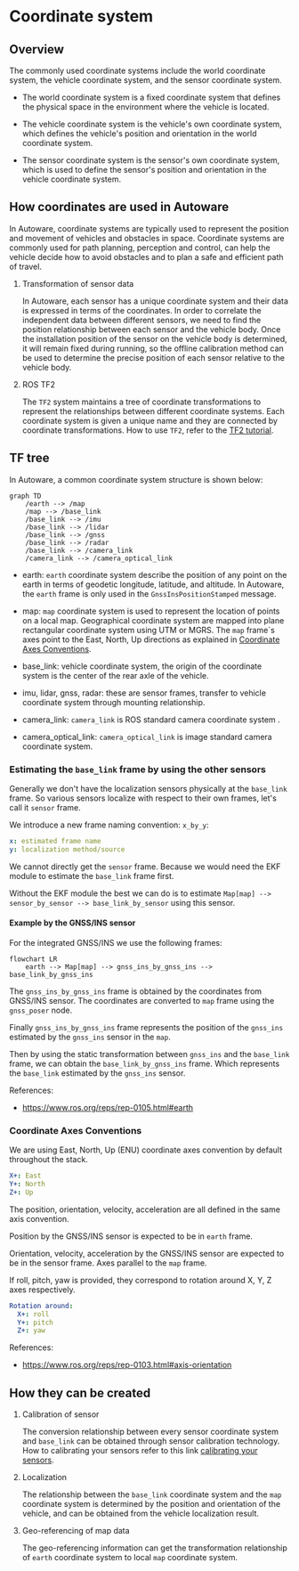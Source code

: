 # Coordinate system

## Overview

The commonly used coordinate systems include the world coordinate system, the vehicle coordinate system, and the sensor coordinate system.

- The world coordinate system is a fixed coordinate system that defines the physical space in the environment where the vehicle is located.

- The vehicle coordinate system is the vehicle's own coordinate system, which defines the vehicle's position and orientation in the world coordinate system.

- The sensor coordinate system is the sensor's own coordinate system, which is used to define the sensor's position and orientation in the vehicle coordinate system.

## How coordinates are used in Autoware

In Autoware, coordinate systems are typically used to represent the position and movement of vehicles and obstacles in space. Coordinate systems are commonly used for path planning, perception and control, can help the vehicle decide how to avoid obstacles and to plan a safe and efficient path of travel.

1. Transformation of sensor data

   In Autoware, each sensor has a unique coordinate system and their data is expressed in terms of the coordinates. In order to correlate the independent data between different sensors, we need to find the position relationship between each sensor and the vehicle body. Once the installation position of the sensor on the vehicle body is determined, it will remain fixed during running, so the offline calibration method can be used to determine the precise position of each sensor relative to the vehicle body.

2. ROS TF2

   The `TF2` system maintains a tree of coordinate transformations to represent the relationships between different coordinate systems. Each coordinate system is given a unique name and they are connected by coordinate transformations. How to use `TF2`, refer to the [TF2 tutorial](http://docs.ros.org/en/galactic/Concepts/About-Tf2.html).

## TF tree

In Autoware, a common coordinate system structure is shown below:

```mermaid
graph TD
    /earth --> /map
    /map --> /base_link
    /base_link --> /imu
    /base_link --> /lidar
    /base_link --> /gnss
    /base_link --> /radar
    /base_link --> /camera_link
    /camera_link --> /camera_optical_link
```

- earth: `earth` coordinate system describe the position of any point on the earth in terms of geodetic longitude, latitude, and altitude. In Autoware, the `earth` frame is only used in the `GnssInsPositionStamped` message.

- map: `map` coordinate system is used to represent the location of points on a local map. Geographical coordinate system are mapped into plane rectangular coordinate system using UTM or MGRS. The `map` frame`s axes point to the East, North, Up directions as explained in [Coordinate Axes Conventions](#coordinate-axes-conventions).

- base_link: vehicle coordinate system, the origin of the coordinate system is the center of the rear axle of the vehicle.

- imu, lidar, gnss, radar: these are sensor frames, transfer to vehicle coordinate system through mounting relationship.

- camera_link: `camera_link` is ROS standard camera coordinate system .

- camera_optical_link: `camera_optical_link` is image standard camera coordinate system.

### Estimating the `base_link` frame by using the other sensors

Generally we don't have the localization sensors physically at the `base_link` frame. So various sensors localize with respect to their own frames, let's call it `sensor` frame.

We introduce a new frame naming convention: `x_by_y`:

```yaml
x: estimated frame name
y: localization method/source
```

We cannot directly get the `sensor` frame. Because we would need the EKF module to estimate the `base_link` frame first.

Without the EKF module the best we can do is to estimate `Map[map] --> sensor_by_sensor --> base_link_by_sensor` using this sensor.

#### Example by the GNSS/INS sensor

For the integrated GNSS/INS we use the following frames:

```mermaid
flowchart LR
    earth --> Map[map] --> gnss_ins_by_gnss_ins --> base_link_by_gnss_ins
```

The `gnss_ins_by_gnss_ins` frame is obtained by the coordinates from GNSS/INS sensor. The coordinates are converted to `map` frame using the `gnss_poser` node.

Finally `gnss_ins_by_gnss_ins` frame represents the position of the `gnss_ins` estimated by the `gnss_ins` sensor in the `map`.

Then by using the static transformation between `gnss_ins` and the `base_link` frame, we can obtain the `base_link_by_gnss_ins` frame. Which represents the `base_link` estimated by the `gnss_ins` sensor.

References:

- <https://www.ros.org/reps/rep-0105.html#earth>

### Coordinate Axes Conventions

We are using East, North, Up (ENU) coordinate axes convention by default throughout the stack.

```yaml
X+: East
Y+: North
Z+: Up
```

The position, orientation, velocity, acceleration are all defined in the same axis convention.

Position by the GNSS/INS sensor is expected to be in `earth` frame.

Orientation, velocity, acceleration by the GNSS/INS sensor are expected to be in the sensor frame. Axes parallel to the `map` frame.

If roll, pitch, yaw is provided, they correspond to rotation around X, Y, Z axes respectively.

```yaml
Rotation around:
  X+: roll
  Y+: pitch
  Z+: yaw
```

References:

- <https://www.ros.org/reps/rep-0103.html#axis-orientation>

## How they can be created

1. Calibration of sensor

   The conversion relationship between every sensor coordinate system and `base_link` can be obtained through sensor calibration technology. How to calibrating your sensors refer to this link [calibrating your sensors](../../../how-to-guides/integrating-autoware/creating-vehicle-and-sensor-description/calibrating-sensors.md).

2. Localization

   The relationship between the `base_link` coordinate system and the `map` coordinate system is determined by the position and orientation of the vehicle, and can be obtained from the vehicle localization result.

3. Geo-referencing of map data

   The geo-referencing information can get the transformation relationship of `earth` coordinate system to local `map` coordinate system.
